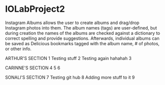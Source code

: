 IOLabProject2
=============

Instagram Albums allows the user to create albums and drag/drop Instagram photos into them. The album names (tags) are user-defined, but during creation the names of the albums are checked against a dictionary to correct spelling and provide suggestions. Afterwards, individual albums can be saved as Delicious bookmarks tagged with the album name, # of photos, or other info.


ARTHUR'S SECTION
1 Testing stuff
2 Testing again hahahah
3


CARINNE'S SECTION
4
5
6


SONALI'S SECTION
7 Testing git hub
8 Adding more stuff to it
9
